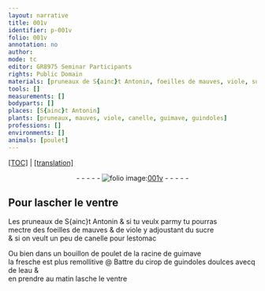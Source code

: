 ```yaml
---
layout: narrative
title: 001v
identifier: p-001v
folio: 001v
annotation: no
author:
mode: tc
editor: GR8975 Seminar Participants
rights: Public Domain
materials: [pruneaux de S{ainc}t Antonin, foeilles de mauves, viole, sucre, canelle, bouillon de poulet, racine de guimave, cirop de guindoles doulces, eau]
tools: []
measurements: []
bodyparts: []
places: [S{ainc}t Antonin]
plants: [pruneaux, mauves, viole, canelle, guimave, guindoles]
professions: []
environments: []
animals: [poulet]
---
```


<p><a href="{{ site.baseurl }}/diplomatic/">[TOC]</a> | <a href="{{ site.baseurl }}/_texts/p-001v_tl.md/">[translation]</a></p><div class="folio" align="center">- - - - - <a href="http://gallica.bnf.fr/ark:/12148/btv1b10500001g/f8.image" target="_blank"><img src="https://cu-mkp.github.io/2017-workshop-edition/assets/photo-icon.png" alt="folio image: " style="display:inline-block; margin-bottom:-3px;"/>001v</a> - - - - - </div>  
  

## Pour lascher le ventre

 
Les <span class="m"><span class="pa">pruneaux</span> de <span class="pl">S{ainc}t Antonin</span></span> & si tu veulx parmy tu pourras<br/> mectre des <span class="m">foeilles de <span class="pa">mauves</span></span> & de <span class="m"><span class="pa">viole</span></span> y adjoustant du <span class="m">sucre</span><br/> & si on veult un peu de <span class="m"><span class="pa">canelle</span></span> pour lestomac
 
Ou bien dans un <span class="m">bouillon de <span class="al">poulet</span></span> de la <span class="m">racine de <span class="pa">guimave</span></span><br/> la fresche est plus remollitive
 @
Battre du <span class="m">cirop de <span class="pa">guindoles</span> doulces</span> avecq de l<span class="m">eau</span> &<br/> en prendre au matin lasche le ventre
 
